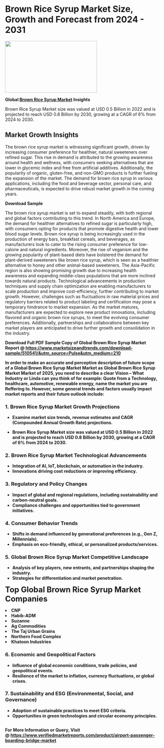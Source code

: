 <H1>Brown Rice Syrup Market Size, Growth and Forecast from 2024 - 2031</H1><img class="aligncenter size-medium wp-image-584254" src="https://thirdeyenews.in/wp-content/uploads/2024/09/Global-Market-Research-300x168.jpeg" alt="" width="300" height="168" /><p><strong>Global&nbsp;<a href="https://www.marketsizeandtrends.com/download-sample/510541/&amp;utm_source=Pulse&amp;utm_medium=210">Brown Rice Syrup Market</a> Insights</strong></p><p>Brown Rice Syrup Market size was valued at USD 0.5 Billion in 2022 and is projected to reach USD 0.8 Billion by 2030, growing at a CAGR of 6% from 2024 to 2030.</p><p><h2>Market Growth Insights</h2> <p>The brown rice syrup market is witnessing significant growth, driven by increasing consumer preference for healthier, natural sweeteners over refined sugar. This rise in demand is attributed to the growing awareness around health and wellness, with consumers seeking alternatives that are lower in glycemic index and free from artificial additives. Additionally, the popularity of organic, gluten-free, and non-GMO products is further fueling the expansion of the market. The demand for brown rice syrup in various applications, including the food and beverage sector, personal care, and pharmaceuticals, is expected to drive robust market growth in the coming years.</p> <p><strong>Download Sample</strong></p> <p>The brown rice syrup market is set to expand steadily, with both regional and global factors contributing to this trend. In North America and Europe, the demand for healthier alternatives to refined sugar is particularly high, with consumers opting for products that promote digestive health and lower blood sugar levels. Brown rice syrup is being increasingly used in the production of energy bars, breakfast cereals, and beverages, as manufacturers look to cater to the rising consumer preference for low-calorie and natural ingredients. Moreover, the rise of veganism and the growing popularity of plant-based diets have bolstered the demand for plant-derived sweeteners like brown rice syrup, which is seen as a healthier alternative to honey and other animal-based sweeteners. The Asia-Pacific region is also showing promising growth due to increasing health awareness and expanding middle-class populations that are more inclined towards natural products. Technological advancements in production techniques and supply chain optimization are enabling manufacturers to scale production and improve cost-efficiency, further contributing to market growth. However, challenges such as fluctuations in raw material prices and regulatory barriers related to product labeling and certification may pose a temporary hindrance to market expansion. As the market matures, manufacturers are expected to explore new product innovations, including flavored and organic brown rice syrups, to meet the evolving consumer preferences. Additionally, partnerships and collaborations between key market players are anticipated to drive further growth and consolidation in the industry. <p><strong></p><p><span class=""><strong>Download Full PDF Sample Copy of Global Brown Rice Syrup Market Report</strong> @ <a href="https://www.marketsizeandtrends.com/download-sample/510541/&amp;utm_source=Pulse&amp;utm_medium=210" target="_blank">https://www.marketsizeandtrends.com/download-sample/510541/&amp;utm_source=Pulse&amp;utm_medium=210</a></span></p><p>In order to make an accurate and perceptive description of future scope of a Global&nbsp;Brown Rice Syrup Market Market as Global&nbsp;Brown Rice Syrup Market Market of 2025, you need to describe a clear Vision &ndash; What Industry or Linda can you think of for example: Quote from a Technology, healthcare, automotive, renewable energy, name the market you are Reffering to. However, some general trends and factors usually impact market reports and their future outlook include:</p><h3>1.&nbsp;<strong>Brown Rice Syrup Market Growth Projections</strong></h3><ul><li>Examine market size trends, revenue estimates and CAGR (Compounded Annual Growth Rate) projections.</li><li><p>Brown Rice Syrup Market size was valued at USD 0.5 Billion in 2022 and is projected to reach USD 0.8 Billion by 2030, growing at a CAGR of 6% from 2024 to 2030.</p></li></ul><h3>2.&nbsp;<strong>Brown Rice Syrup Market Technological Advancements</strong></h3><ul><li>Integration of AI, IoT, blockchain, or automation in the industry.</li><li>Innovations driving cost reductions or improving efficiency.</li></ul><h3>3.&nbsp;<strong>Regulatory and Policy Changes</strong></h3><ul><li>Impact of global and regional regulations, including sustainability and carbon-neutral goals.</li><li>Compliance challenges and opportunities tied to government initiatives.</li></ul><h3>4.&nbsp;<strong>Consumer Behavior Trends</strong></h3><ul><li>Shifts in demand influenced by generational preferences (e.g., Gen Z, Millennials).</li><li>Emphasis on eco-friendly, ethical, or personalized products/services.</li></ul><h3>5.&nbsp;<strong>Global Brown Rice Syrup Market Competitive Landscape</strong></h3><ul><li>Analysis of key players, new entrants, and partnerships shaping the industry.</li><li>Strategies for differentiation and market penetration.</li></ul><p data-pm-slice="1 1 []"><span style="color: inherit; font-family: inherit; font-size: 25px;">Top Global Brown Rice Syrup Market Companies</span></p><div class="" data-test-id=""><p><li>CNP</li><li> Habib-ADM</li><li> Suzanne</li><li> Ag Commodities</li><li> The Taj Urban Grains</li><li> Northern Food Complex</li><li> Khatoon Industries</li></p></div><h3>6.&nbsp;<strong>Economic and Geopolitical Factors</strong></h3><ul><li>Influence of global economic conditions, trade policies, and geopolitical events.</li><li>Resilience of the market to inflation, currency fluctuations, or global crises.</li></ul><h3>7.&nbsp;<strong>Sustainability and ESG (Environmental, Social, and Governance)</strong></h3><ul><li>Adoption of sustainable practices to meet ESG criteria.</li><li>Opportunities in green technologies and circular economy principles.</li></ul><h2><strong style="font-size: 14px;">For More Information or Query, Visit @&nbsp;</strong><a style="background-color: #ffffff; font-size: 14px;" href="https://www.marketsizeandtrends.com/report/brown-rice-syrup-market/" target="_blank">https://www.verifiedmarketreports.com/product/airport-passenger-boarding-bridge-market</a></h2>
